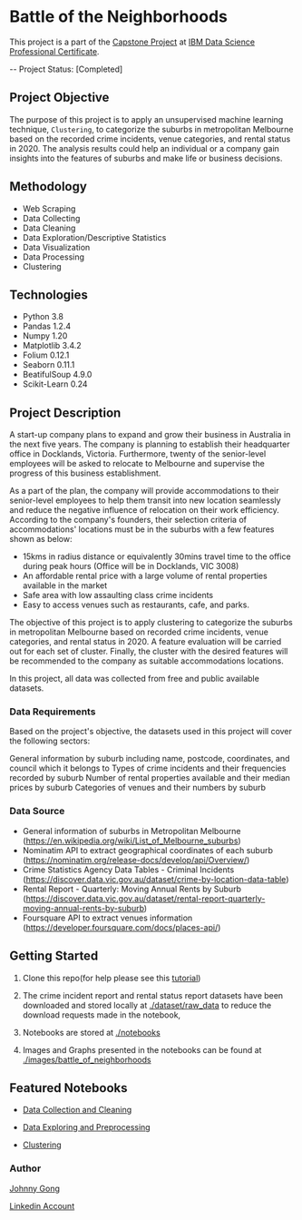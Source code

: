 # Battle of the Neighborhoods
This project is a part of the [Capstone Project](https://www.coursera.org/learn/applied-data-science-capstone?specialization=ibm-data-science) at [IBM Data Science Professional Certificate](https://www.coursera.org/professional-certificates/ibm-data-science?). 

-- Project Status: [Completed]

## Project Objective

The purpose of this project is to apply an unsupervised machine learning technique, `Clustering`, to categorize the suburbs in metropolitan Melbourne based on the recorded crime incidents, venue categories, and rental status in 2020. The analysis results could help an individual or a company gain insights into the features of suburbs and make life or business decisions.

## Methodology

- Web Scraping
- Data Collecting
- Data Cleaning
- Data Exploration/Descriptive Statistics
- Data Visualization
- Data Processing
- Clustering

## Technologies

- Python 3.8
- Pandas 1.2.4
- Numpy 1.20
- Matplotlib 3.4.2
- Folium 0.12.1
- Seaborn 0.11.1
- BeatifulSoup 4.9.0
- Scikit-Learn 0.24

## Project Description

A start-up company plans to expand and grow their business in Australia in the next five years. The company is planning to establish their headquarter office in Docklands, Victoria. Furthermore, twenty of the senior-level employees will be asked to relocate to Melbourne and supervise the progress of this business establishment.

As a part of the plan, the company will provide accommodations to their senior-level employees to help them transit into new location seamlessly and reduce the negative influence of relocation on their work efficiency. According to the company's founders, their selection criteria of accommodations' locations must be in the suburbs with a few features shown as below:

- 15kms in radius distance or equivalently 30mins travel time to the office during peak hours (Office will be in Docklands, VIC 3008)
- An affordable rental price with a large volume of rental properties available in the market
- Safe area with low assaulting class crime incidents
- Easy to access venues such as restaurants, cafe, and parks.

The objective of this project is to apply clustering to categorize the suburbs in metropolitan Melbourne based on recorded crime incidents, venue categories, and rental status in 2020. A feature evaluation will be carried out for each set of cluster. Finally, the cluster with the desired features will be recommended to the company as suitable accommodations locations.

In this project, all data was collected from free and public available datasets.

### Data Requirements

Based on the project's objective, the datasets used in this project will cover the following sectors:

General information by suburb including name, postcode, coordinates, and council which it belongs to
Types of crime incidents and their frequencies recorded by suburb
Number of rental properties available and their median prices by suburb
Categories of venues and their numbers by suburb

### Data Source

- General information of suburbs in Metropolitan Melbourne (https://en.wikipedia.org/wiki/List_of_Melbourne_suburbs)
- Nominatim API to extract geographical coordinates of each suburb (https://nominatim.org/release-docs/develop/api/Overview/)
- Crime Statistics Agency Data Tables - Criminal Incidents (https://discover.data.vic.gov.au/dataset/crime-by-location-data-table)
- Rental Report - Quarterly: Moving Annual Rents by Suburb (https://discover.data.vic.gov.au/dataset/rental-report-quarterly-moving-annual-rents-by-suburb)
- Foursquare API to extract venues information (https://developer.foursquare.com/docs/places-api/)


## Getting Started

1. Clone this repo(for help please see this [tutorial](https://help.github.com/articles/cloning-a-repository/))

2. The crime incident report and rental status report datasets have been downloaded and stored locally at [./dataset/raw_data](https://github.com/xpgon1/Battle_of_the_Neighborhoods/tree/main/datasets/raw_data) to reduce the download requests made in the notebook, 

3. Notebooks are stored at [./notebooks]()

4. Images and Graphs presented in the notebooks can be found at [./images/battle_of_neighborhoods](https://github.com/xpgon1/Battle_of_the_Neighborhoods/tree/main/images/battle_of_neighborhoods)

## Featured Notebooks
- [Data Collection and Cleaning](https://github.com/xpgon1/Battle_of_the_Neighborhoods/blob/main/Data_collection_and_cleaning.ipynb)

- [Data Exploring and Preprocessing](https://github.com/xpgon1/Battle_of_the_Neighborhoods/blob/main/Data_exploring_and_preprocessing.ipynb)

- [Clustering](https://github.com/xpgon1/Battle_of_the_Neighborhoods/blob/main/Clustering.ipynb)

### Author
[Johnny Gong](https://github.com/xpgon1)

[Linkedin Account](https://linkedin.com/in/johnny-gong-phd-184b28ba)
